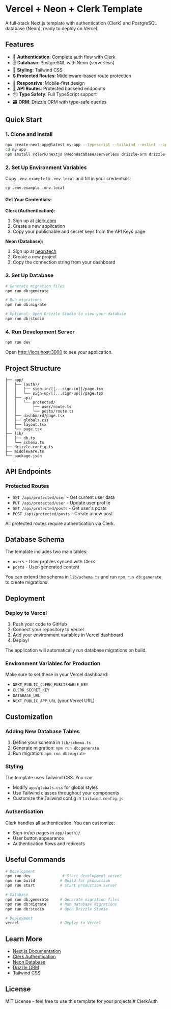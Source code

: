 # Vercel + Neon + Clerk Template

A full-stack Next.js template with authentication (Clerk) and PostgreSQL database (Neon), ready to deploy on Vercel.

## Features

- 🔐 **Authentication**: Complete auth flow with Clerk
- 🗄️ **Database**: PostgreSQL with Neon (serverless)
- 🎨 **Styling**: Tailwind CSS
- 🔒 **Protected Routes**: Middleware-based route protection
- 📱 **Responsive**: Mobile-first design
- 🚀 **API Routes**: Protected backend endpoints
- 📦 **Type Safety**: Full TypeScript support
- 🗃️ **ORM**: Drizzle ORM with type-safe queries

## Quick Start

### 1. Clone and Install

```bash
npx create-next-app@latest my-app --typescript --tailwind --eslint --app --src-dir=false --import-alias="@/*"
cd my-app
npm install @clerk/nextjs @neondatabase/serverless drizzle-orm drizzle-kit
```

### 2. Set Up Environment Variables

Copy `.env.example` to `.env.local` and fill in your credentials:

```bash
cp .env.example .env.local
```

#### Get Your Credentials:

**Clerk (Authentication):**
1. Sign up at [clerk.com](https://clerk.com)
2. Create a new application
3. Copy your publishable and secret keys from the API Keys page

**Neon (Database):**
1. Sign up at [neon.tech](https://neon.tech)
2. Create a new project
3. Copy the connection string from your dashboard

### 3. Set Up Database

```bash
# Generate migration files
npm run db:generate

# Run migrations
npm run db:migrate

# Optional: Open Drizzle Studio to view your database
npm run db:studio
```

### 4. Run Development Server

```bash
npm run dev
```

Open [http://localhost:3000](http://localhost:3000) to see your application.

## Project Structure

```
├── app/
│   ├── (auth)/
│   │   ├── sign-in/[[...sign-in]]/page.tsx
│   │   └── sign-up/[[...sign-up]]/page.tsx
│   ├── api/
│   │   └── protected/
│   │       ├── user/route.ts
│   │       └── posts/route.ts
│   ├── dashboard/page.tsx
│   ├── globals.css
│   ├── layout.tsx
│   └── page.tsx
├── lib/
│   ├── db.ts
│   └── schema.ts
├── drizzle.config.ts
├── middleware.ts
└── package.json
```

## API Endpoints

### Protected Routes
- `GET /api/protected/user` - Get current user data
- `PUT /api/protected/user` - Update user profile
- `GET /api/protected/posts` - Get user's posts
- `POST /api/protected/posts` - Create a new post

All protected routes require authentication via Clerk.

## Database Schema

The template includes two main tables:
- `users` - User profiles synced with Clerk
- `posts` - User-generated content

You can extend the schema in `lib/schema.ts` and run `npm run db:generate` to create migrations.

## Deployment

### Deploy to Vercel

1. Push your code to GitHub
2. Connect your repository to Vercel
3. Add your environment variables in Vercel dashboard
4. Deploy!

The application will automatically run database migrations on build.

### Environment Variables for Production

Make sure to set these in your Vercel dashboard:
- `NEXT_PUBLIC_CLERK_PUBLISHABLE_KEY`
- `CLERK_SECRET_KEY`
- `DATABASE_URL`
- `NEXT_PUBLIC_APP_URL` (your Vercel URL)

## Customization

### Adding New Database Tables

1. Define your schema in `lib/schema.ts`
2. Generate migration: `npm run db:generate`
3. Run migration: `npm run db:migrate`

### Styling

The template uses Tailwind CSS. You can:
- Modify `app/globals.css` for global styles
- Use Tailwind classes throughout your components
- Customize the Tailwind config in `tailwind.config.js`

### Authentication

Clerk handles all authentication. You can customize:
- Sign-in/up pages in `app/(auth)/`
- User button appearance
- Authentication flows and redirects

## Useful Commands

```bash
# Development
npm run dev              # Start development server
npm run build           # Build for production
npm run start           # Start production server

# Database
npm run db:generate     # Generate migration files
npm run db:migrate      # Run database migrations
npm run db:studio       # Open Drizzle Studio

# Deployment
vercel                  # Deploy to Vercel
```

## Learn More

- [Next.js Documentation](https://nextjs.org/docs)
- [Clerk Authentication](https://clerk.com/docs)
- [Neon Database](https://neon.tech/docs)
- [Drizzle ORM](https://orm.drizzle.team)
- [Tailwind CSS](https://tailwindcss.com/docs)

## License

MIT License - feel free to use this template for your projects!#   C l e r k A u t h  
 